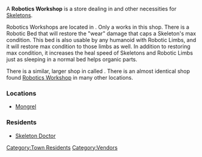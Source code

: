 A **Robotics Workshop** is a store dealing in [](Robot_Limbs.md) and other necessities for
[Skeletons](Skeleton.md "wikilink").

Robotics Workshops are located in [](Small_Shack.md). Only a [](Skeleton_Doctor.md) works in this shop. There is a
Robotic Bed that will restore the "wear" damage that caps a Skeleton's
max condition. This bed is also usable by any humanoid with Robotic
Limbs, and it will restore max condition to those limbs as well. In
addition to restoring max condition, it increases the heal speed of
Skeletons and Robotic Limbs just as sleeping in a normal bed helps
organic parts.

There is a similar, larger shop in [](Black_Desert_City.md) called [](Robotics_Shop.md). There is an almost identical shop found
[Robotics Workshop](Robotics_Workshop.md "wikilink") in many other
locations.

### Locations

- [Mongrel](Mongrel.md "wikilink")

### Residents

- [Skeleton Doctor](Skeleton_Doctor.md "wikilink")

[Category:Town Residents](Category:Town_Residents "wikilink")
[Category:Vendors](Category:Vendors "wikilink")